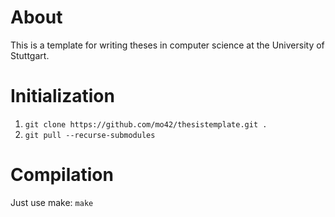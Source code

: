  # About
 This is a template for writing theses in computer science at the University of Stuttgart.
 # Initialization
 1. `git clone https://github.com/mo42/thesistemplate.git .`
 2. `git pull --recurse-submodules`
# Compilation
Just use make: `make`
